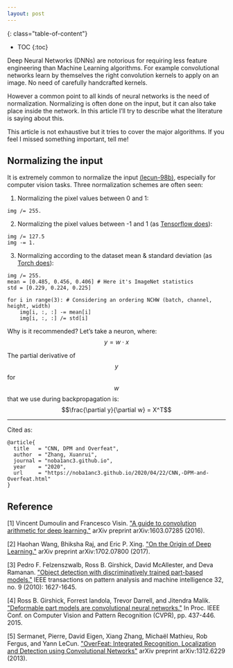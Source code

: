 ```yaml
---
layout: post
---
```


{: class="table-of-content"}
* TOC
{:toc}

Deep Neural Networks (DNNs) are notorious for requiring less feature engineering than Machine Learning algorithms. For example convolutional networks learn by themselves the right convolution kernels to apply on an image. No need of carefully handcrafted kernels.

However a common point to all kinds of neural networks is the need of normalization. Normalizing is often done on the input, but it can also take place inside the network. In this article I’ll try to describe what the literature is saying about this.

This article is not exhaustive but it tries to cover the major algorithms. If you feel I missed something important, tell me!

## Normalizing the input
It is extremely common to normalize the input [(lecun-98b)](http://yann.lecun.com/exdb/publis/pdf/lecun-98b.pdf), especially for computer vision tasks. Three normalization schemes are often seen:
1. Normalizing the pixel values between 0 and 1:

```
img /= 255.
```

2. Normalizing the pixel values between -1 and 1 (as [Tensorflow does](https://github.com/keras-team/keras-applications/blob/master/keras_applications/imagenet_utils.py#L42-L45)):

```
img /= 127.5
img -= 1.
```

3. Normalizing according to the dataset mean & standard deviation (as [Torch does](https://github.com/keras-team/keras-applications/blob/master/keras_applications/imagenet_utils.py#L47-L50)):

```
img /= 255.
mean = [0.485, 0.456, 0.406] # Here it's ImageNet statistics
std = [0.229, 0.224, 0.225]

for i in range(3): # Considering an ordering NCHW (batch, channel, height, width)
    img[i, :, :] -= mean[i]
    img[i, :, :] /= std[i]
```

Why is it recommended? Let’s take a neuron, where: $$y = w \cdot x$$

The partial derivative of $$y$$ for $$w$$ that we use during backpropagation is:
$$\frac{\partial y}{\partial w} = X^T$$


---
Cited as:
```
@article{
  title   = "CNN, DPM and Overfeat",
  author  = "Zhang, Xuanrui",
  journal = "noba1anc3.github.io",
  year    = "2020",
  url     = "https://noba1anc3.github.io/2020/04/22/CNN,-DPM-and-Overfeat.html"
}
```

## Reference

[1] Vincent Dumoulin and Francesco Visin. ["A guide to convolution arithmetic for deep learning."](https://arxiv.org/pdf/1603.07285.pdf) arXiv preprint arXiv:1603.07285 (2016).

[2] Haohan Wang, Bhiksha Raj, and Eric P. Xing. ["On the Origin of Deep Learning."](https://arxiv.org/pdf/1702.07800.pdf) arXiv preprint arXiv:1702.07800 (2017).

[3] Pedro F. Felzenszwalb, Ross B. Girshick, David McAllester, and Deva Ramanan. ["Object detection with discriminatively trained part-based models."](http://people.cs.uchicago.edu/~pff/papers/lsvm-pami.pdf) IEEE transactions on pattern analysis and machine intelligence 32, no. 9 (2010): 1627-1645.

[4] Ross B. Girshick, Forrest Iandola, Trevor Darrell, and Jitendra Malik. ["Deformable part models are convolutional neural networks."](https://www.cv-foundation.org/openaccess/content_cvpr_2015/papers/Girshick_Deformable_Part_Models_2015_CVPR_paper.pdf
) In Proc. IEEE Conf. on Computer Vision and Pattern Recognition (CVPR), pp. 437-446. 2015.

[5] Sermanet, Pierre, David Eigen, Xiang Zhang, Michaël Mathieu, Rob Fergus, and Yann LeCun. ["OverFeat: Integrated Recognition, Localization and Detection using Convolutional Networks"](https://pdfs.semanticscholar.org/f2c2/fbc35d0541571f54790851de9fcd1adde085.pdf) arXiv preprint arXiv:1312.6229 (2013).
